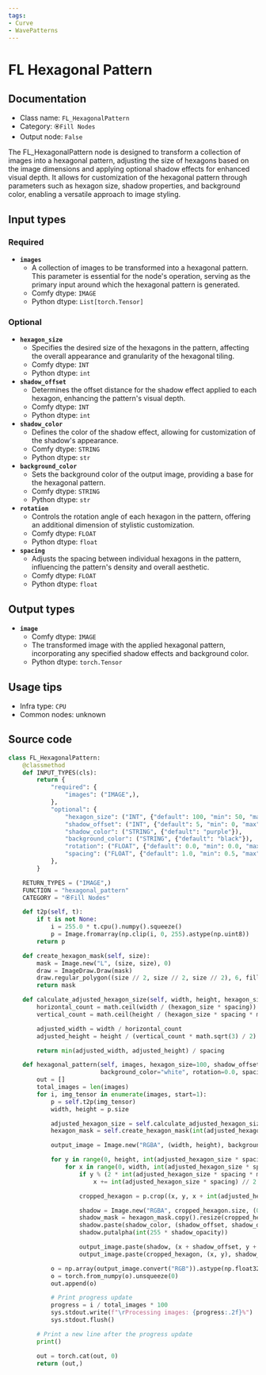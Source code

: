 ```yaml
---
tags:
- Curve
- WavePatterns
---
```


# FL Hexagonal Pattern
## Documentation
- Class name: `FL_HexagonalPattern`
- Category: `🏵️Fill Nodes`
- Output node: `False`

The FL_HexagonalPattern node is designed to transform a collection of images into a hexagonal pattern, adjusting the size of hexagons based on the image dimensions and applying optional shadow effects for enhanced visual depth. It allows for customization of the hexagonal pattern through parameters such as hexagon size, shadow properties, and background color, enabling a versatile approach to image styling.
## Input types
### Required
- **`images`**
    - A collection of images to be transformed into a hexagonal pattern. This parameter is essential for the node's operation, serving as the primary input around which the hexagonal pattern is generated.
    - Comfy dtype: `IMAGE`
    - Python dtype: `List[torch.Tensor]`
### Optional
- **`hexagon_size`**
    - Specifies the desired size of the hexagons in the pattern, affecting the overall appearance and granularity of the hexagonal tiling.
    - Comfy dtype: `INT`
    - Python dtype: `int`
- **`shadow_offset`**
    - Determines the offset distance for the shadow effect applied to each hexagon, enhancing the pattern's visual depth.
    - Comfy dtype: `INT`
    - Python dtype: `int`
- **`shadow_color`**
    - Defines the color of the shadow effect, allowing for customization of the shadow's appearance.
    - Comfy dtype: `STRING`
    - Python dtype: `str`
- **`background_color`**
    - Sets the background color of the output image, providing a base for the hexagonal pattern.
    - Comfy dtype: `STRING`
    - Python dtype: `str`
- **`rotation`**
    - Controls the rotation angle of each hexagon in the pattern, offering an additional dimension of stylistic customization.
    - Comfy dtype: `FLOAT`
    - Python dtype: `float`
- **`spacing`**
    - Adjusts the spacing between individual hexagons in the pattern, influencing the pattern's density and overall aesthetic.
    - Comfy dtype: `FLOAT`
    - Python dtype: `float`
## Output types
- **`image`**
    - Comfy dtype: `IMAGE`
    - The transformed image with the applied hexagonal pattern, incorporating any specified shadow effects and background color.
    - Python dtype: `torch.Tensor`
## Usage tips
- Infra type: `CPU`
- Common nodes: unknown


## Source code
```python
class FL_HexagonalPattern:
    @classmethod
    def INPUT_TYPES(cls):
        return {
            "required": {
                "images": ("IMAGE",),
            },
            "optional": {
                "hexagon_size": ("INT", {"default": 100, "min": 50, "max": 500, "step": 10}),
                "shadow_offset": ("INT", {"default": 5, "min": 0, "max": 20, "step": 1}),
                "shadow_color": ("STRING", {"default": "purple"}),
                "background_color": ("STRING", {"default": "black"}),
                "rotation": ("FLOAT", {"default": 0.0, "min": 0.0, "max": 360.0, "step": 1.0}),
                "spacing": ("FLOAT", {"default": 1.0, "min": 0.5, "max": 2.0, "step": 0.1}),
            },
        }

    RETURN_TYPES = ("IMAGE",)
    FUNCTION = "hexagonal_pattern"
    CATEGORY = "🏵️Fill Nodes"

    def t2p(self, t):
        if t is not None:
            i = 255.0 * t.cpu().numpy().squeeze()
            p = Image.fromarray(np.clip(i, 0, 255).astype(np.uint8))
        return p

    def create_hexagon_mask(self, size):
        mask = Image.new("L", (size, size), 0)
        draw = ImageDraw.Draw(mask)
        draw.regular_polygon((size // 2, size // 2, size // 2), 6, fill=255)
        return mask

    def calculate_adjusted_hexagon_size(self, width, height, hexagon_size, spacing):
        horizontal_count = math.ceil(width / (hexagon_size * spacing))
        vertical_count = math.ceil(height / (hexagon_size * spacing * math.sqrt(3) / 2))

        adjusted_width = width / horizontal_count
        adjusted_height = height / (vertical_count * math.sqrt(3) / 2)

        return min(adjusted_width, adjusted_height) / spacing

    def hexagonal_pattern(self, images, hexagon_size=100, shadow_offset=5, shadow_color="black", shadow_opacity=0.5,
                          background_color="white", rotation=0.0, spacing=1.0):
        out = []
        total_images = len(images)
        for i, img_tensor in enumerate(images, start=1):
            p = self.t2p(img_tensor)
            width, height = p.size

            adjusted_hexagon_size = self.calculate_adjusted_hexagon_size(width, height, hexagon_size, spacing)
            hexagon_mask = self.create_hexagon_mask(int(adjusted_hexagon_size))

            output_image = Image.new("RGBA", (width, height), background_color)

            for y in range(0, height, int(adjusted_hexagon_size * spacing * math.sqrt(3) / 2)):
                for x in range(0, width, int(adjusted_hexagon_size * spacing)):
                    if y % (2 * int(adjusted_hexagon_size * spacing * math.sqrt(3) / 2)) == int(adjusted_hexagon_size * spacing * math.sqrt(3) / 2):
                        x += int(adjusted_hexagon_size * spacing) // 2

                    cropped_hexagon = p.crop((x, y, x + int(adjusted_hexagon_size), y + int(adjusted_hexagon_size))).rotate(rotation, expand=True)

                    shadow = Image.new("RGBA", cropped_hexagon.size, (0, 0, 0, 0))
                    shadow_mask = hexagon_mask.copy().resize(cropped_hexagon.size)
                    shadow.paste(shadow_color, (shadow_offset, shadow_offset), shadow_mask)
                    shadow.putalpha(int(255 * shadow_opacity))

                    output_image.paste(shadow, (x + shadow_offset, y + shadow_offset), shadow_mask)
                    output_image.paste(cropped_hexagon, (x, y), shadow_mask)

            o = np.array(output_image.convert("RGB")).astype(np.float32) / 255.0
            o = torch.from_numpy(o).unsqueeze(0)
            out.append(o)

            # Print progress update
            progress = i / total_images * 100
            sys.stdout.write(f"\rProcessing images: {progress:.2f}%")
            sys.stdout.flush()

        # Print a new line after the progress update
        print()

        out = torch.cat(out, 0)
        return (out,)

```
